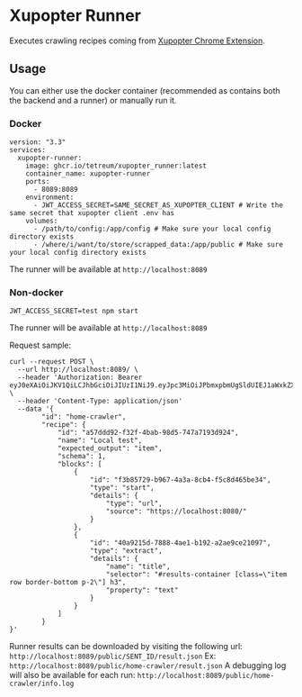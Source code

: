 # Xupopter Runner
Executes crawling recipes coming from [Xupopter Chrome Extension](https://github.com/tetreum/xupopter_chrome_extension).


## Usage

You can either use the docker container (recommended as contains both the backend and a runner) or manually run it.

### Docker
```
version: "3.3"
services:
  xupopter-runner:
    image: ghcr.io/tetreum/xupopter_runner:latest
    container_name: xupopter-runner
    ports:
      - 8089:8089
    environment:
      - JWT_ACCESS_SECRET=SAME_SECRET_AS_XUPOPTER_CLIENT # Write the same secret that xupopter client .env has
    volumes:
      - /path/to/config:/app/config # Make sure your local config directory exists
      - /where/i/want/to/store/scrapped_data:/app/public # Make sure your local config directory exists
```

The runner will be available at `http://localhost:8089`

### Non-docker

`JWT_ACCESS_SECRET=test npm start`

The runner will be available at `http://localhost:8089`

Request sample:
```curl
curl --request POST \
  --url http://localhost:8089/ \
  --header 'Authorization: Bearer eyJ0eXAiOiJKV1QiLCJhbGciOiJIUzI1NiJ9.eyJpc3MiOiJPbmxpbmUgSldUIEJ1aWxkZXIiLCJpYXQiOjE3MDEzNDk3NzUsImV4cCI6MTczMjg4NTc3NSwiYXVkIjoid3d3LmV4YW1wbGUuY29tIiwic3ViIjoianJvY2tldEBleGFtcGxlLmNvbSIsIkdpdmVuTmFtZSI6IkpvaG5ueSIsIlN1cm5hbWUiOiJSb2NrZXQiLCJFbWFpbCI6Impyb2NrZXRAZXhhbXBsZS5jb20iLCJSb2xlIjpbIk1hbmFnZXIiLCJQcm9qZWN0IEFkbWluaXN0cmF0b3IiXX0.Ah4sSyoF1QUD65RyMCRjYKta9dOWdEEyCNvd00CqBzM' \
  --header 'Content-Type: application/json'
  --data '{
	    "id": "home-crawler",
		"recipe": {
			"id": "a57ddd92-f32f-4bab-98d5-747a7193d924",
			"name": "Local test",
			"expected_output": "item",
			"schema": 1,
			"blocks": [
				{
					"id": "f3b85729-b967-4a3a-8cb4-f5c8d465be34",
					"type": "start",
					"details": {
						"type": "url",
						"source": "https://localhost:8080/"
					}
				},
				{
					"id": "40a9215d-7888-4ae1-b192-a2ae9ce21097",
					"type": "extract",
					"details": {
						"name": "title",
						"selector": "#results-container [class=\"item row border-bottom p-2\"] h3",
						"property": "text"
					}
				}
			]
		}
}'
```

Runner results can be downloaded by visiting the following url: `http://localhost:8089/public/SENT_ID/result.json`
Ex: `http://localhost:8089/public/home-crawler/result.json`
A debugging log will also be available for each run: `http://localhost:8089/public/home-crawler/info.log`  
